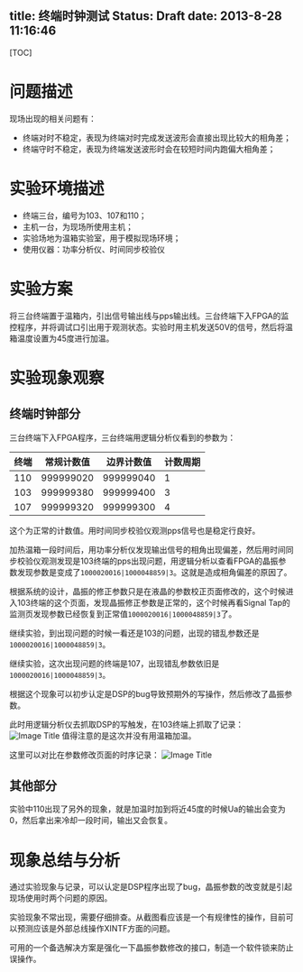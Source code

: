 title: 终端时钟测试
Status: Draft
date: 2013-8-28 11:16:46
---

[TOC]

# 问题描述

现场出现的相关问题有：  

- 终端对时不稳定，表现为终端对时完成发送波形会直接出现比较大的相角差；
- 终端守时不稳定，表现为终端发送波形时会在较短时间内跑偏大相角差；

<!--more-->

# 实验环境描述

- 终端三台，编号为103、107和110；
- 主机一台，为现场所使用主机；
- 实验场地为温箱实验室，用于模拟现场环境；
- 使用仪器：功率分析仪、时间同步校验仪

# 实验方案

将三台终端置于温箱内，引出信号输出线与pps输出线。三台终端下入FPGA的监控程序，并将调试口引出用于观测状态。实验时用主机发送50V的信号，然后将温箱温度设置为45度进行加温。

# 实验现象观察

## 终端时钟部分

三台终端下入FPGA程序，三台终端用逻辑分析仪看到的参数为：

终端|常规计数值|边界计数值|计数周期
---|---|---|---
110|999999020|999999040|1
103|999999380|999999400|3
107|999999320|999999300|4

这个为正常的计数值。用时间同步校验仪观测pps信号也是稳定行良好。

加热温箱一段时间后，用功率分析仪发现输出信号的相角出现偏差，然后用时间同步校验仪观测发现是103终端的pps出现问题，用逻辑分析以查看FPGA的晶振参数发现参数是变成了`1000020016|1000048859|3`。这就是造成相角偏差的原因了。

根据系统的设计，晶振的修正参数只是在液晶的参数校正页面修改的，这个时候进入103终端的这个页面，发现晶振修正参数是正常的，这个时候再看Signal Tap的监测页发现参数已经恢复到正常值`1000020016|1000048859|3`了。

继续实验，到出现问题的时候一看还是103的问题，出现的错乱参数还是`1000020016|1000048859|3`。

继续实验，这次出现问题的终端是107，出现错乱参数依旧是`1000020016|1000048859|3`。

根据这个现象可以初步认定是DSP的bug导致预期外的写操作，然后修改了晶振参数。

此时用逻辑分析仪去抓取DSP的写触发，在103终端上抓取了记录：
![Image Title](/article_pics/osc_cap.png)
值得注意的是这次并没有用温箱加温。

这里可以对比在参数修改页面的时序记录：
![Image Title](/article_pics/osc_input.png)

## 其他部分

实验中110出现了另外的现象，就是加温时加到将近45度的时候Ua的输出会变为0，然后拿出来冷却一段时间，输出又会恢复。

# 现象总结与分析

通过实验现象与记录，可以认定是DSP程序出现了bug，晶振参数的改变就是引起现场使用时两个问题的原因。

实验现象不常出现，需要仔细排查。从截图看应该是一个有规律性的操作，目前可以预测应该是外部总线操作XINTF方面的问题。

可用的一个备选解决方案是强化一下晶振参数修改的接口，制造一个软件锁来防止误操作。

